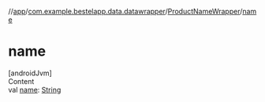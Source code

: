//[app](../../index.md)/[com.example.bestelapp.data.datawrapper](../index.md)/[ProductNameWrapper](index.md)/[name](name.md)



# name  
[androidJvm]  
Content  
val [name](name.md): [String](https://kotlinlang.org/api/latest/jvm/stdlib/kotlin/-string/index.html)  



